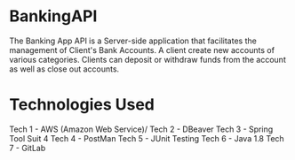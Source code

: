 # BankingAPI
The Banking App API is a Server-side application that facilitates the management of Client's Bank Accounts. A client create new accounts of various categories. Clients can deposit or withdraw funds from the account as well as close out accounts.

# Technologies Used
Tech 1 - AWS (Amazon Web Service)/
Tech 2 - DBeaver
Tech 3 - Spring Tool Suit 4
Tech 4 - PostMan
Tech 5 - JUnit Testing
Tech 6 - Java 1.8
Tech 7 - GitLab 


